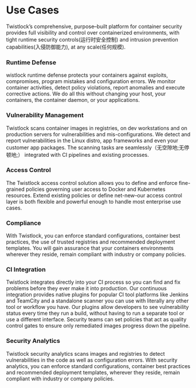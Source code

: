 # Use Cases

Twistlock’s comprehensive, purpose–built platform for container security provides full visibility and control over containerized environments, 
with tight runtime security controls(运行时安全控制) and intrusion prevention capabilities(入侵防御能力), at any scale(任何规模).

### Runtime Defense
wistlock runtime defense protects your containers against exploits, compromises, program mistakes and configuration errors. We monitor container 
activities, detect policy violations, report anomalies and execute corrective actions. We do all this without changing your host, your containers, 
the container daemon, or your applications.

### Vulnerability Management
Twistlock scans container images in registries, on dev workstations and on production servers for vulnerabilities and mis-configurations. We detect 
and report vulnerabilities in the Linux distro, app frameworks and even your customer app packages. The scanning tasks are seamlessly（无空隙地;无停顿地;） 
integrated with CI pipelines and existing processes.

### Access Control
The Twistlock access control solution allows you to define and enforce fine-grained policies governing user access to Docker and Kubernetes resources. 
Extend existing policies or define net-new–our access control layer is both flexible and powerful enough to handle most enterprise use cases.

### Compliance
With Twistlock, you can enforce standard configurations, container best practices, the use of trusted registries and recommended deployment templates. 
You will gain assurance that your containers environments wherever they reside, remain compliant with industry or company policies.

### CI Integration
Twistlock integrates directly into your CI process so you can find and fix problems before they ever make it into production. Our continuous integration 
provides native plugins for popular CI tool platforms like Jenkins and TeamCity and a standalone scanner you can use with literally any other tool or 
workflow you have. Our plugins allow developers to see vulnerability status every time they run a build, without having to run a separate tool or use 
a different interface. Security teams can set policies that act as quality control gates to ensure only remediated images progress down the pipeline.

### Security Analytics
Twistlock security analytics scans images and registries to detect vulnerabilities in the code as well as configuration errors. With security analytics, 
you can enforce standard configurations, container best practices and recommended deployment templates, wherever they reside, remain compliant with industry 
or company policies.